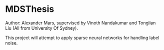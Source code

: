 # MDSThesis

Author: Alexander Mars, supervised by Vinoth Nandakumar and Tonglian Liu (All from University Of Sydney). 

This project will attempt to apply sparse neural networks for handling label noise. 